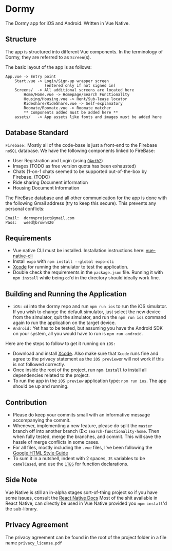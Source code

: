 # Dormy 

The Dormy app for iOS and Android. Written in Vue Native.

## Structure
The app is structured into different Vue components. In the terminology of Dormy, they are referred to as `Screen`(s).

The basic layout of the app is as follows:
```
App.vue -> Entry point
    Start.vue -> Login/Sign-up wrapper screen
                 (entered only if not signed in)
    Screens/  -> All additional screens are located here
        Home/Home.vue -> Homepage/Search Functionality
        Housing/Housing.vue -> Rent/Sub-lease locator
        Rideshare/RideShare.vue -> Self-explanatory
        Roomate/Roomate.vue -> Roomate matcher
        ** Components added must be added here **
    assets/   -> App assets like fonts and images must be added here
```

## Database Standard
`Firebase:` Mostly all of the code-base is just a front-end to the Firebase `noSQL` database. We have the following components linked to FireBase:
* User Registration and Login (using [`OAuth2`](https://oauth.net/2/))
* Images (TODO as free version quota has been exhausted)
* Chats (1-on-1 chats seemed to be supported out-of-the-box by Firebase. (TODO)
* Ride sharing Document information
* Housing Document Information

The FireBase database and all other communication for the app is done with the following Gmail address (try to keep this secure). This prevents any personal conflicts:
```
Email:  dormyproject@gmail.com
Pass:   weed@brown420 
```

## Requirements
* Vue native CLI must be installed. Installation instructions here: [vue-native-cli](https://vue-native.io/docs/installation.html)
* Install `expo` with `npm install --global expo-cli`
* [Xcode](https://apps.apple.com/us/app/xcode/id497799835?mt=12) for running the simulator to test the application.
* Double check the requirements in the `package.json` file. Running it with `npm install` while being `cd`'d in the directory should ideally work fine.

## Building and Running the Application
* `iOS:` `cd` into the dormy repo and run `npm run ios` to run the iOS simulator. If you wish to change the default simulator, just select the new device from the simulator, quit the simulator, and run the `npm run ios` command again to run the application on the target device.
* `Android:` Yet has to be tested, but assuming you have the Android SDK on your system, all you would have to run is `npm run android`.

Here are the steps to follow to get it running on `iOS:`
* Download and install [Xcode](https://apps.apple.com/us/app/xcode/id497799835?mt=12). Also make sure that `Xcode` runs fine and agree to the privacy statement as the `iOS preview`er will not work if this is not followed correctly.
* Once inside the root of the project, run `npm install` to install all dependencies related to the project. 
* To run the app in the `iOS preview` application type: `npm run ios`. The app should be up and running.

## Contribution 
* Please do keep your commits small with an informative message accompanying the commit.
* Whenever, implementing a new feature, please do split the `master` branch off into another branch (Ex: `search-functionality-home`. Then when fully tested, merge the branches, and commit. This will save the hassle of merge conflicts in some cases.
* For all files, mostly including the `.vue` files, I've been following the [Google HTML Style Guide](https://google.github.io/styleguide/htmlcssguide.html)
* To sum it in a nutshell, indent with 2 spaces, `JS` variables to be `camelCased`, 
and use the [`1TBS`](https://en.wikipedia.org/wiki/Indentation_style#Variant:_1TBS_(OTBS)) for function declarations.

## Side Note
Vue Native is still an in-alpha stages sort-of-thing project so if you have some issues, consult the [React Native Docs](https://reactnative.dev/docs/getting-started)
Most of the shit available in React Native, can directly be used in Vue Native provided you `npm install`'d the sub-library.

## Privacy Agreement
The privacy agreement can be found in the root of the project folder in a file name `privacy_license.pdf`

